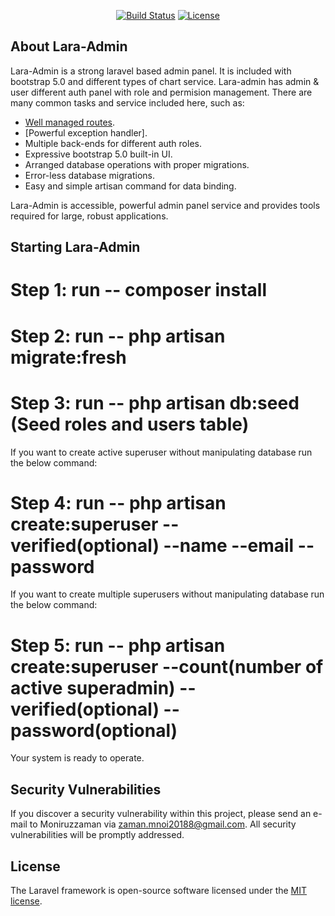<p align="center">
<a href="https://travis-ci.org/laravel/framework"><img src="https://travis-ci.org/laravel/framework.svg" alt="Build Status"></a>
<!-- <a href="https://packagist.org/packages/laravel/framework"><img src="https://poser.pugx.org/laravel/framework/d/total.svg" alt="Total Downloads"></a>
<a href="https://packagist.org/packages/laravel/framework"><img src="https://poser.pugx.org/laravel/framework/v/stable.svg" alt="Latest Stable Version"></a> -->
<a href="https://packagist.org/packages/laravel/framework"><img src="https://poser.pugx.org/laravel/framework/license.svg" alt="License"></a>
</p>

## About Lara-Admin

Lara-Admin is a strong laravel based admin panel. It is included with bootstrap 5.0 and different types of chart service. Lara-admin has admin & user different auth panel with role and permision management. There are many common tasks and service included here, such as:

- [Well managed routes](https://laravel.com/docs/routing).
- [Powerful exception handler].
- Multiple back-ends for different auth roles.
- Expressive bootstrap 5.0 built-in UI.
- Arranged database operations with proper migrations.
- Error-less database migrations.
- Easy and simple artisan command for data binding.

Lara-Admin is accessible, powerful admin panel service and provides tools required for large, robust applications.

## Starting Lara-Admin

# Step 1: run -- composer install
# Step 2: run -- php artisan migrate:fresh
# Step 3: run -- php artisan db:seed (Seed roles and users table)

If you want to create active superuser without manipulating database run the below command:
# Step 4: run -- php artisan create:superuser --verified(optional) --name --email --password

If you want to create multiple superusers without manipulating database run the below command:
# Step 5: run -- php artisan create:superuser --count(number of active superadmin) --verified(optional) --password(optional)

Your system is ready to operate.


<!-- If you don't feel like reading, [Laracasts](https://laracasts.com) can help. Laracasts contains over 1500 video tutorials on a range of topics including Laravel, modern PHP, unit testing, and JavaScript. Boost your skills by digging into our comprehensive video library. -->

<!-- ## Contributing

Thank you for considering contributing to the Laravel framework! The contribution guide can be found in the [Laravel documentation](https://laravel.com/docs/contributions). -->

## Security Vulnerabilities

If you discover a security vulnerability within this project, please send an e-mail to Moniruzzaman via [zaman.mnoi20188@gmail.com](mailto:zaman.mnoi20188@gmail.com). All security vulnerabilities will be promptly addressed.

## License

The Laravel framework is open-source software licensed under the [MIT license](https://opensource.org/licenses/MIT).
